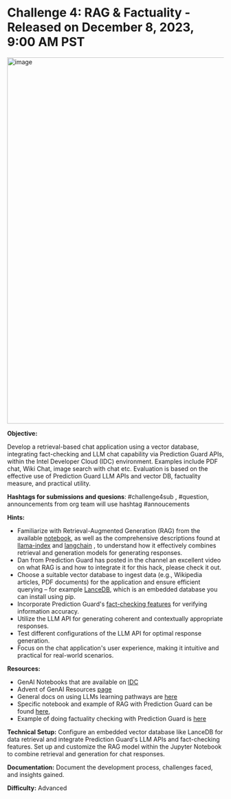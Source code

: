  # Challenge 4: RAG & Factuality - Released on December 8, 2023, 9:00 AM PST

 <img width="850" alt="image" src="https://github.com/adventofgenai/challenges/assets/786476/90b4d27f-b682-4af8-aaf1-af0ac5b5134d">


**Objective:**

Develop a retrieval-based chat application using a vector database, integrating fact-checking and LLM chat capability via Prediction Guard APIs, within the Intel Developer Cloud (IDC) environment. Examples include PDF chat, Wiki Chat, image search with chat etc. Evaluation is based on the effective use of Prediction Guard LLM APIs and vector DB, factuality measure, and practical utility.

**Hashtags for submissions and quesions**: #challenge4sub , #question, announcements from org team will use hashtag #annoucements

**Hints:**

- Familiarize with Retrieval-Augmented Generation (RAG) from the available [notebook](https://docs.predictionguard.com/usingllms/augmentation#retrieval-augmentated-generation-rag), as well as the comprehensive descriptions found at  [llama-index](https://docs.llamaindex.ai/en/latest/getting_started/concepts.html)  and [langchain](https://python.langchain.com/docs/use_cases/question_answering/) , to understand how it effectively combines retrieval and generation models for generating responses.
- Dan from Prediction Guard has posted in the channel an excellent video on what RAG is and how to integrate it for this hack, please check it out.
- Choose a suitable vector database to ingest data (e.g., Wikipedia articles, PDF documents) for the application and ensure efficient querying – for example [LanceDB](https://github.com/lancedb/lancedb), which is an embedded database you can install using pip.
- Incorporate Prediction Guard's [fact-checking features](https://docs.predictionguard.com/output/checks) for verifying information accuracy.
- Utilize the LLM API for generating coherent and contextually appropriate responses.
- Test different configurations of the LLM API for optimal response generation.
- Focus on the chat application's user experience, making it intuitive and practical for real-world scenarios.

**Resources:** 
- GenAI Notebooks that are available on [IDC](https://github.com/rahulunair/genAI)
- Advent of GenAI Resources [page](https://github.com/adventofgenai/resources)
- General docs on using LLMs learning pathways are [here](https://docs.predictionguard.com/usingllms)
- Specific notebook and example of RAG with Prediction Guard can be found [here](https://docs.predictionguard.com/usingllms/augmentation#retrieval-augmentated-generation-rag),
- Example of doing factuality checking with Prediction Guard is [here](https://docs.predictionguard.com/reference/factuality)

**Technical Setup:** Configure an embedded vector database like LanceDB for data retrieval and integrate Prediction Guard's LLM APIs and fact-checking features. Set up and customize the RAG model within the Jupyter Notebook to combine retrieval and generation for chat responses.

**Documentation:** Document the development process, challenges faced, and insights gained.

**Difficulty:** Advanced
